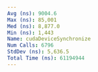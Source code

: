 ```yaml
---
Avg (ns): 9004.6
Max (ns): 85,001
Med (ns): 8,877.0
Min (ns): 1,443
Name: cudaDeviceSynchronize
Num Calls: 6796
StdDev (ns): 5,636.5
Total Time (ns): 61194944
---
```

